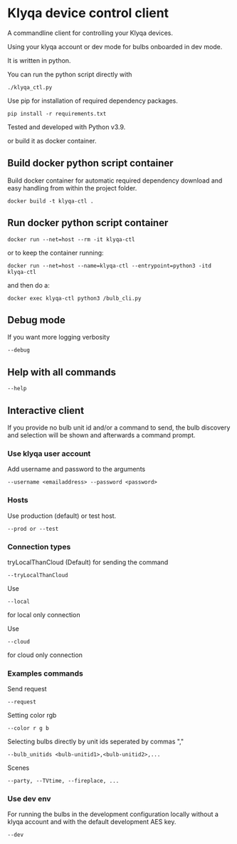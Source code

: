 # Klyqa device control client

A commandline client for controlling your Klyqa devices.

Using your klyqa account or dev mode for bulbs onboarded in dev mode.

It is written in python.

You can run the python script directly with

```
./klyqa_ctl.py
```

Use pip for installation of required dependency packages.

```
pip install -r requirements.txt
```

Tested and developed with Python v3.9.

or build it as docker container.

## Build docker python script container

Build docker container for automatic required dependency download and easy handling from within the project folder.

`docker build -t klyqa-ctl .`

## Run docker python script container

`docker run --net=host --rm -it klyqa-ctl`

or to keep the container running:

`docker run --net=host --name=klyqa-ctl --entrypoint=python3 -itd klyqa-ctl`

and then do a:

`docker exec klyqa-ctl python3 /bulb_cli.py`

## Debug mode

If you want more logging verbosity

`--debug`

## Help with all commands

`--help`

## Interactive client

If you provide no bulb unit id and/or a command to send, the bulb discovery and selection will be shown and afterwards a command prompt.

### Use klyqa user account

Add username and password to the arguments

```
--username <emailaddress> --password <password>
```

### Hosts

Use production (default) or test host.

```
--prod or --test
```

### Connection types

tryLocalThanCloud (Default) for sending the command

```
--tryLocalThanCloud
```

Use

```
--local
```

for local only connection

Use

```
--cloud
```

for cloud only connection

### Examples commands

Send request

```
--request
```

Setting color rgb

```
--color r g b
```

Selecting bulbs directly by unit ids seperated by commas ","

```
--bulb_unitids <bulb-unitid1>,<bulb-unitid2>,...
```

Scenes

```
--party, --TVtime, --fireplace, ...
```

### Use dev env

For running the bulbs in the development configuration locally without a klyqa account and with the default development AES key.

```
--dev
```
